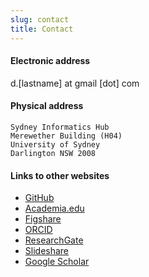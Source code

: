 ```yaml
---
slug: contact
title: Contact
---
```


#### Electronic address
d.[lastname] at gmail [dot] com

#### Physical address

    Sydney Informatics Hub
    Merewether Building (H04)
    University of Sydney
    Darlington NSW 2008

#### Links to other websites
* <a href="https://github.com/dvanic">GitHub</a>
* <a href="http://uq.academia.edu/DaryaVanichkina">Academia.edu</a>
* <a href="http://figshare.com/authors/Darya_Vanichkina/278260">Figshare</a>
* <a href="http://orcid.org/0000-0002-0406-164X"> ORCID </a>
* <a href="https://www.researchgate.net/profile/Darya_Vanichkina/">ResearchGate</a>
* <a href="http://www.slideshare.net/DaryaVanichkina1"> Slideshare </a>
* <a href="https://scholar.google.com/citations?user=rTMDV6UAAAAJ"> Google Scholar</a>